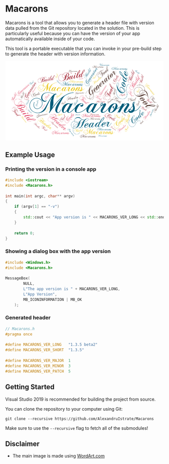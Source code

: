 # Macarons
Macarons is a tool that allows you to generate a header file with version data pulled from the Git repository located in the solution. This is particularly useful because you can have the version of your app automatically available inside of your code.

This tool is a portable executable that you can invoke in your pre-build step to generate the header with version information.

![Branding Image](Resources/Branding/Macarons_Logo_WordArt.png)

## Example Usage

### Printing the version in a console app

```cpp
#include <iostream>
#include <Macarons.h>

int main(int argc, char** argv)
{
    if (argv[1] == "-v")
    {
        std::cout << "App version is " << MACARONS_VER_LONG << std::endl;
    }

    return 0;
}

```

### Showing a dialog box with the app version

```cpp
#include <Windows.h>
#include <Macarons.h>

MessageBox(
        NULL,
        L"The app version is " + MACARONS_VER_LONG,
        L"App Version",
        MB_ICONINFORMATION | MB_OK
    );
```

### Generated header

```cpp
// Macarons.h
#pragma once

#define MACARONS_VER_LONG   "1.3.5 beta2"
#define MACARONS_VER_SHORT  "1.3.5"

#define MACARONS_VER_MAJOR  1
#define MACARONS_VER_MINOR  3
#define MACARONS_VER_PATCH  5
```

## Getting Started

Visual Studio 2019 is recommended for building the project from source.

You can clone the repository to your computer using Git:

```
git clone --recursive https://github.com/AlexandruIstrate/Macarons
```

Make sure to use the ```--recursive``` flag to fetch all of the submodules!

## Disclaimer
- The main image is made using [WordArt.com](https://wordart.com)